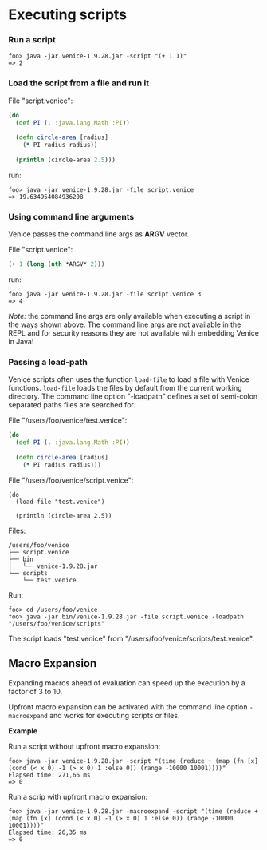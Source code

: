 # Executing scripts


### Run a script

```text
foo> java -jar venice-1.9.28.jar -script "(+ 1 1)"
=> 2
```


### Load the script from a file and run it

File "script.venice":

```clojure
(do
  (def PI (. :java.lang.Math :PI))
  
  (defn circle-area [radius]
    (* PI radius radius))
    
  (println (circle-area 2.5)))
```

run:

```text
foo> java -jar venice-1.9.28.jar -file script.venice
=> 19.634954084936208
```



### Using command line arguments

Venice passes the command line args as **ARGV** vector.

File "script.venice":

```clojure
(+ 1 (long (nth *ARGV* 2)))
```

run:

```text
foo> java -jar venice-1.9.28.jar -file script.venice 3
=> 4
```

*Note:* the command line args are only available when executing a script 
in the ways shown above. The command line args are not available in the REPL
and for security reasons they are not available with embedding Venice in Java! 



### Passing a load-path

Venice scripts often uses the function `load-file` to load a file with 
Venice functions. `load-file` loads the files by default from the current working 
directory. The command line option "-loadpath" defines a set of semi-colon 
separated paths files are searched for.

File "/users/foo/venice/test.venice":

```clojure
(do
  (def PI (. :java.lang.Math :PI))
  
  (defn circle-area [radius]
    (* PI radius radius)))
```

File "/users/foo/venice/script.venice":

```text
(do
  (load-file "test.venice")

  (println (circle-area 2.5))
```

Files:

```text
/users/foo/venice
├── script.venice
├── bin
│   └── venice-1.9.28.jar
└── scripts
    └── test.venice
```

Run:

```text
foo> cd /users/foo/venice
foo> java -jar bin/venice-1.9.28.jar -file script.venice -loadpath "/users/foo/venice/scripts"
```

The script loads "test.venice" from "/users/foo/venice/scripts/test.venice".


## Macro Expansion

Expanding macros ahead of evaluation can speed up the execution by 
a factor of 3 to 10.

Upfront macro expansion can be activated with the command line option `-macroexpand` 
and works for executing scripts or files.


**Example**

Run a script without upfront macro expansion:

```text
foo> java -jar venice-1.9.28.jar -script "(time (reduce + (map (fn [x] (cond (< x 0) -1 (> x 0) 1 :else 0)) (range -10000 10001))))"
Elapsed time: 271,66 ms
=> 0
```
 
Run a scrip with upfront macro expansion:
    
```text
foo> java -jar venice-1.9.28.jar -macroexpand -script "(time (reduce + (map (fn [x] (cond (< x 0) -1 (> x 0) 1 :else 0)) (range -10000 10001))))"
Elapsed time: 26,35 ms
=> 0
```
